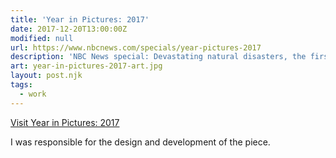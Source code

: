 ```yaml
---
title: 'Year in Pictures: 2017'
date: 2017-12-20T13:00:00Z
modified: null
url: https://www.nbcnews.com/specials/year-pictures-2017
description: 'NBC News special: Devastating natural disasters, the first year of the Trump administration, a total solar eclipse, and the worst mass shooting in modern U.S. history.'
art: year-in-pictures-2017-art.jpg
layout: post.njk
tags: 
  - work
---
```


[Visit Year in Pictures: 2017]({{url}})

I was responsible for the design and development of the piece.

